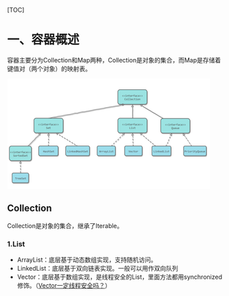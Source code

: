 [TOC]

# 一、容器概述
容器主要分为Collection和Map两种，Collection是对象的集合，而Map是存储着键值对（两个对象）的映射表。  


![image](image/1.png)

## Collection
Collection是对象的集合，继承了Iterable。

### 1.List
- ArrayList：底层基于动态数组实现，支持随机访问。
- LinkedList：底层基于双向链表实现。一般可以用作双向队列
- Vector：底层基于数组实现，是线程安全的List，里面方法都用synchronized修饰。（[Vector一定线程安全吗？](https://note.youdao.com/)）